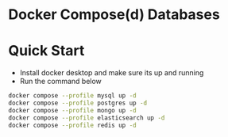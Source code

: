# Docker Compose(d) Databases

# Quick Start

- Install docker desktop and make sure its up and running
- Run the command below

```bash
docker compose --profile mysql up -d
docker compose --profile postgres up -d
docker compose --profile mongo up -d
docker compose --profile elasticsearch up -d
docker compose --profile redis up -d
```

